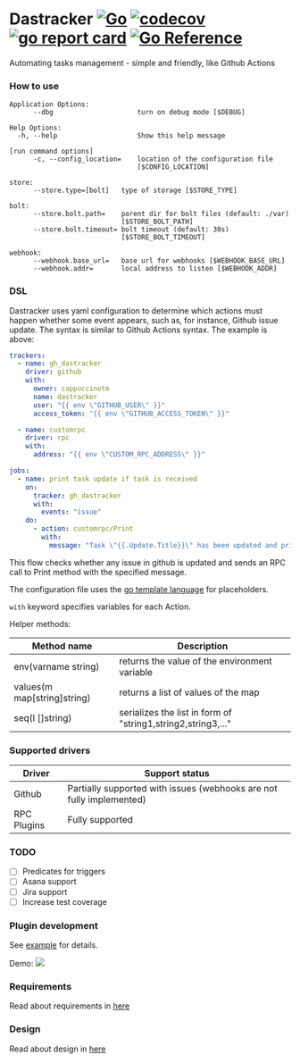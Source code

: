 # Dastracker [![Go](https://github.com/cappuccinotm/dastracker/actions/workflows/.go.yaml/badge.svg)](https://github.com/cappuccinotm/dastracker/actions/workflows/.go.yaml) [![codecov](https://codecov.io/gh/cappuccinotm/dastracker/branch/master/graph/badge.svg?token=nLxLt9Vdyo)](https://codecov.io/gh/cappuccinotm/dastracker) [![go report card](https://goreportcard.com/badge/github.com/cappuccinotm/dastracker)](https://goreportcard.com/report/github.com/cappuccinotm/dastracker) [![Go Reference](https://pkg.go.dev/badge/github.com/cappuccinotm/dastracker.svg)](https://pkg.go.dev/github.com/cappuccinotm/dastracker)

Automating tasks management - simple and friendly, like Github Actions


### How to use
```text
Application Options:
      --dbg                     turn on debug mode [$DEBUG]

Help Options:
  -h, --help                    Show this help message

[run command options]
      -c, --config_location=    location of the configuration file
                                [$CONFIG_LOCATION]

store:
      --store.type=[bolt]   type of storage [$STORE_TYPE]

bolt:
      --store.bolt.path=    parent dir for bolt files (default: ./var)
                            [$STORE_BOLT_PATH]
      --store.bolt.timeout= bolt timeout (default: 30s)
                            [$STORE_BOLT_TIMEOUT]

webhook:
      --webhook.base_url=   base url for webhooks [$WEBHOOK_BASE_URL]
      --webhook.addr=       local address to listen [$WEBHOOK_ADDR]
```

### DSL
Dastracker uses yaml configuration to determine which actions must happen whether some event appears, 
such as, for instance, Github issue update. The syntax is similar to Github Actions syntax. The example is above:

```yaml
trackers:
  - name: gh_dastracker
    driver: github
    with:
      owner: cappuccinotm
      name: dastracker
      user: "{{ env \"GITHUB_USER\" }}"
      access_token: "{{ env \"GITHUB_ACCESS_TOKEN\" }}"

  - name: customrpc
    driver: rpc
    with:
      address: "{{ env \"CUSTOM_RPC_ADDRESS\" }}"

jobs:
  - name: print task update if task is received
    on:
      tracker: gh_dastracker
      with:
        events: "issue"
    do:
      - action: customrpc/Print
        with:
          message: "Task \"{{.Update.Title}}\" has been updated and printed to the terminal."
```

This flow checks whether any issue in github is updated and sends an RPC call to Print method with the
specified message.

The configuration file uses the [go template language](https://pkg.go.dev/text/template) for placeholders.

`with` keyword specifies variables for each Action.

Helper methods:

| Method name                       | Description                                                  |
|-----------------------------------|--------------------------------------------------------------|
| env(varname string)               | returns the value of the environment variable                |
| values(m map[string]string)       | returns a list of values of the map                          |
| seq(l []string)                   | serializes the list in form of "string1,string2,string3,..." |

### Supported drivers

| Driver      | Support status                                                       |
|-------------|----------------------------------------------------------------------|
| Github      | Partially supported with issues (webhooks are not fully implemented) |
| RPC Plugins | Fully supported                                                      |

### TODO
- [ ] Predicates for triggers
- [ ] Asana support
- [ ] Jira support
- [ ] Increase test coverage

### Plugin development
See [example](_example/plugin/main.go) for details.

Demo: 
![](docs/demo.gif)

### Requirements
Read about requirements in [here](docs/REQUIREMENTS.md)

### Design
Read about design in [here](docs/DESIGN.md)
